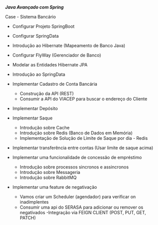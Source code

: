 ***Java Avançado com Spring***

Case - Sistema Bancário

- Configurar Projeto SpringBoot
- Configurar SpringData
- Introdução ao Hibernate (Mapeamento de Banco Java)
- Configurar FlyWay (Gerenciador de Banco)
- Modelar as Entidades Hibernate JPA

- Introdução ao SpringData
- Implementar Cadastro de Conta Bancária
	- Construção da API (REST)
	- Consumir a API do VIACEP para buscar o endereço do Cliente

- Implementar Depósito
- Implementar Saque
	- Introdução sobre Cache
	- Introdução sobre Redis (Banco de Dados em Memória)
	- Implementação de Solução de Limite de Saque por dia - Redis

- Implementar transferência entre contas (Usar limite de saque acima)
- Implementar uma funcionalidade de concessão de empréstimo
	- Introdução sobre processos sincronos e assincronos
	- Introdução sobre Messageria
	- Introdução sobre RabbitMQ

- Implementar uma feature de negativação
	- Vamos criar um Scheduler (agendador) para verificar on inadimplentes
	- Consumir uma api do SERASA para adicionar ou remover os negativados
		-Integração via FEIGN CLIENT (POST, PUT, GET, PATCH)